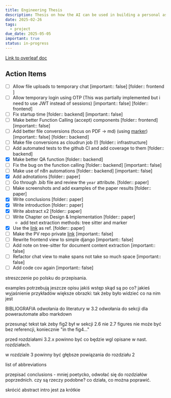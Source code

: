 ```yaml
---
title: Engineering Thesis
description: Thesis on how the AI can be used in building a personal assistant
date: 2025-02-26
tags:
  - project
due_date: 2025-05-05
important: true
status: in-progress
---
```


[Link to overleaf doc](https://www.overleaf.com/project/67700d7144fd0bf691e02b75)

## Action Items

- [ ] Allow file uploads to temporary chat [important:: false] [folder:: frontend ]
- [ ] Allow temporary login using OTP (This was partially implemented but i need to use JWT instead of sessions) [important:: false] [folder:: frontend]
- [ ] Fix startup time [folder:: backend] [important:: false]
- [ ] Make better Function Calling (accept) components [folder:: frontend] [important:: false]
- [ ] Add better file conversions (focus on PDF -> md) (using [marker](https://github.com/VikParuchuri/marker)) [important:: false] [folder:: backend]
- [ ] Make file conversions as cloudrun job (!) [folder:: infrastructure]
- [ ] Add automated tests to the github CI and add coverage to them [folder:: backend]
- [x] Make better QA function [folder:: backend]
- [ ] Fix the bug on the function calling [folder:: backend] [important:: false]
- [ ] Make use of n8n automations  [folder:: backend] [important:: false]
- [x] Add adnotations [folder:: paper]
- [ ] Go through .bib file and review the `year` attribute. [folder:: paper]
- [ ] Make screenshots and add examples of the paper results [folder:: paper]
- [x] Write conclusions [folder:: paper]
- [x] Write introduction [folder:: paper]
- [x] Write abstract x2 [folder:: paper]
- [ ] Write Chapter on Design & Implementation [folder:: paper]
    - add text extraction methods: tree sitter and marker
- [x] Use the [link](https://arxiv.org/pdf/2502.21321) as ref. [folder:: paper]
- [ ] Make the PV repo private [link](https://github.com/ChrisW-priv/PersonalVault) [important:: false]
- [ ] Rewrite frontend view to simple django [important:: false]
- [ ] Add note on tree-sitter for document content extraction [important:: false]
- [ ] Refactor chat view to make spans not take so much space [important:: false]
- [ ] Add code cov again [important:: false]

streszczenie po polsku do przepisania.

examples potrzebują jeszcze opisu
  jakiś wstęp
  skąd są
  po co? jakieś wyjaśnienie przykładów
  większe obrazki: tak żeby było widzieć co na nim jest

BIBLIOGRAFIA
odwołania do literatury w 3.2
odwołania do sekcji dla powerautomate albo markdown

przesunąć tekst tak żeby fig2 był w sekcji 2.6 nie 2.7 
figures nie może być bez referencji, koniecznie "in the fig4..."

przed rozdziałami 3.2.x powinno być co będzie wgl opisane w nast. rozdziałach.

w rozdziale 3 powinny być głębsze powiązania do rozdziału 2

list of abbreviations

przepisać conclusions - mniej poetycko, odwołać się do rozdziałów poprzednich.
czy są rzeczy podobne?
co działa, co można poprawić.

skrócić abstract
intro jest za krótkie
